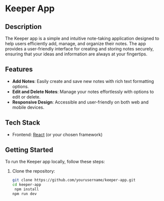# Keeper App

## Description

The Keeper app is a simple and intuitive note-taking application designed to help users efficiently add, manage, and organize their notes. The app provides a user-friendly interface for creating and storing notes securely, ensuring that your ideas and information are always at your fingertips.

## Features

- **Add Notes**: Easily create and save new notes with rich text formatting options.
- **Edit and Delete Notes**: Manage your notes effortlessly with options to edit or delete.
- **Responsive Design**: Accessible and user-friendly on both web and mobile devices.

## Tech Stack

- Frontend: [React](https://reactjs.org/) (or your chosen framework)

## Getting Started

To run the Keeper app locally, follow these steps:

1. Clone the repository:
   ```bash
   git clone https://github.com/yourusername/keeper-app.git
   cd keeper-app
    npm install
   npm run dev

